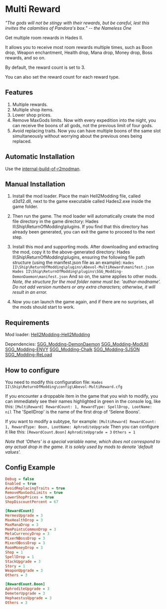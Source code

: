 # Multi Reward

*"The gods will not be stingy with their rewards, but be careful, lest this invites the calamities of Pandora's box." -- the Nameless One*

Get multiple room rewards in Hades II.

It allows you to receive most room rewards multiple times, such as Boon drop, Weapon enchantment, Health drop, Mana drop, Money drop, Boss rewards, and so on.

By default, the reward count is set to 3.

You can also set the reward count for each reward type.

## Features

1. Multiple rewards.
2. Multiple shop items.
3. Lower shop prices.
4. Remove MaxGods limits.
    Now with every expedition into the night, you can receive the boons of all gods, not the previous limit of four gods.
5. Avoid replacing traits.
    Now you can have multiple boons of the same slot simultaneously without worrying about the previous ones being replaced.

## Automatic Installation

Use the [internal-build-of-r2modman].

## Manual Installation

1. Install the mod loader.
Place the main Hell2Modding file, called d3d12.dll, next to the game executable called Hades2.exe inside the game folder.

2. Then run the game.
The mod loader will automatically create the mod file directory in the game directory: Hades II\Ship\ReturnOfModding\plugins.
If you find that this directory has already been generated, you can exit the game to proceed to the next step.

3. Install this mod and supporting mods.
After downloading and extracting the mod, copy it to the above-generated directory: Hades II\Ship\ReturnOfModding\plugins, ensuring the following file path structure (using the manifest.json file as an example):
`Hades II\Ship\ReturnOfModding\plugins\Abevol-MultiReward\manifest.json`
`Hades II\Ship\ReturnOfModding\plugins\SGG_Modding-DemonDaemon\manifest.json`
And so on, the same applies to other mods.
*Note, the structure for the mod folder name must be: 'author-modname'. Do not add version numbers or any extra characters; otherwise, it will result in an error.*

4. Now you can launch the game again, and if there are no surprises, all the mods should start to work.

## Requirements

Mod loader:
[Hell2Modding-Hell2Modding]

Dependencies:
[SGG_Modding-DemonDaemon]
[SGG_Modding-ModUtil]
[SGG_Modding-ENVY]
[SGG_Modding-Chalk]
[SGG_Modding-SJSON]
[SGG_Modding-ReLoad]

## How to configure

You need to modify this configuration file:
`Hades II\Ship\ReturnOfModding\config\Abevol-MultiReward.cfg`

If you encounter a droppable item in the game that you wish to modify, you can immediately see their names highlighted in green in the console log, like this:
`[MultiReward] RewardCount: 1, RewardType: SpellDrop, LootName: nil`
The 'SpellDrop' is the name of the first drop of 'Selene Boons'.

If you want to modify a subtype, for example:
`[MultiReward] RewardCount: 1, RewardType: Boon, LootName: AphroditeUpgrade`
Then you can configure it like this:
`[RewardCount.Boon]`
`AphroditeUpgrade = 3`
`Others = 1`

*Note that 'Others' is a special variable name, which does not correspond to any actual drop in the game. It is solely used by mods to denote 'default values'.*

## Config Example

```ini
Debug = false
Enabled = true
AvoidReplacingTraits = true
RemoveMaxGodsLimits = true
LowerShopPrices = true
ShopDiscountPercent = 67

[RewardCount]
HermesUpgrade = 3
MaxHealthDrop = 3
MaxManaDrop = 3
MemPointsCommonDrop = 3
MetaCurrencyDrop = 3
MixerNBossDrop = 3
MixerOBossDrop = 3
RoomMoneyDrop = 3
Shop = 1
SpellDrop = 1
StackUpgrade = 3
Story = 1
WeaponUpgrade = 3
Others = 3

[RewardCount.Boon]
AphroditeUpgrade = 3
DemeterUpgrade = 3
HephaestusUpgrade = 3
Others = 3
```

[internal-build-of-r2modman]: https://github.com/xiaoxiao921/r2modmanPlus/releases/
[Hell2Modding-Hell2Modding]: https://thunderstore.io/c/hades-ii/p/Hell2Modding/Hell2Modding/
[SGG_Modding-DemonDaemon]: https://thunderstore.io/c/hades-ii/p/SGG_Modding/DemonDaemon/
[SGG_Modding-ModUtil]: https://thunderstore.io/c/hades-ii/p/SGG_Modding/ModUtil/
[SGG_Modding-ENVY]: https://thunderstore.io/c/hades-ii/p/SGG_Modding/ENVY/
[SGG_Modding-Chalk]: https://thunderstore.io/c/hades-ii/p/SGG_Modding/Chalk/
[SGG_Modding-SJSON]: https://thunderstore.io/c/hades-ii/p/SGG_Modding/SJSON/
[SGG_Modding-ReLoad]: https://thunderstore.io/c/hades-ii/p/SGG_Modding/ReLoad/
